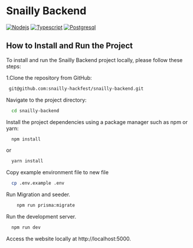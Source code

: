 
# Snailly Backend

[![Nodejs](https://img.shields.io/badge/NodeJs-18-green.svg)](https://NodeJs.com/) [![Typescript](https://img.shields.io/badge/Typescript-lastest-green.svg)](https://www.typescriptlang.org/) [![Postgresql](https://img.shields.io/badge/Postgresql-lastest-green.svg)](https://www.postgresql.org/) 

## How to Install and Run the Project
To install and run the Snailly Backend project locally, please follow these steps:

 1.Clone the repository from GitHub:    
```bash
 git@github.com:snailly-hackfest/snailly-backend.git
 ```

Navigate to the project directory:
```bash
  cd snailly-backend
```

Install the project dependencies using a package manager such as npm or yarn:
```bash
  npm install
```
or
```bash
  yarn install
```
Copy example environment file to new file
```bash
  cp .env.example .env
```

Run Migration and seeder.
```bash
    npm run prisma:migrate 
```

Run the development server.
```bash
  npm run dev
```
Access the website locally at http://localhost:5000.

